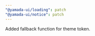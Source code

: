 ```yaml
---
"@yamada-ui/loading": patch
"@yamada-ui/notice": patch
---
```


Added fallback function for theme token.
